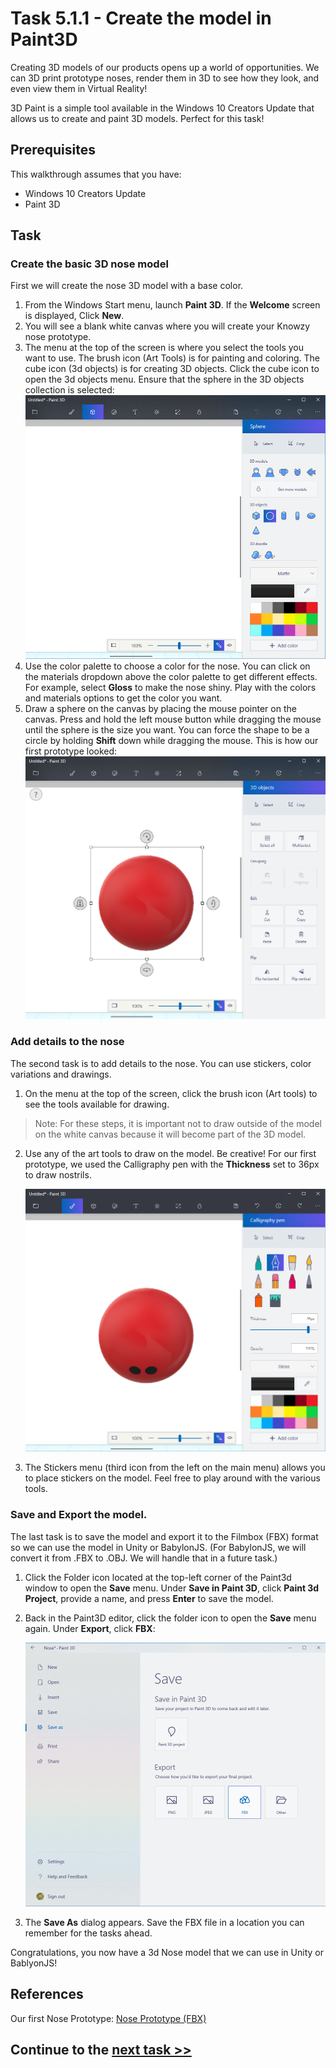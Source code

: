 # Task 5.1.1 - Create the model in Paint3D

Creating 3D models of our products opens up a world of opportunities. We can 3D print prototype noses, render them in 3D to see how they look, and even view them in Virtual Reality!

3D Paint is a simple tool available in the Windows 10 Creators Update that allows us to create and paint 3D models. Perfect for this task!

## Prerequisites

This walkthrough assumes that you have:
* Windows 10 Creators Update
* Paint 3D

## Task

### Create the basic 3D nose model

First we will create the nose 3D model with a base color.

1. From the Windows Start menu, launch **Paint 3D**. If the **Welcome** screen is displayed, Click **New**.
2. You will see a blank white canvas where you will create your Knowzy nose prototype.
3. The menu at the top of the screen is where you select the tools you want to use. The brush icon (Art Tools) is for painting and coloring. The cube icon (3d objects) is for creating 3D objects. Click the cube icon to open the 3d objects menu. Ensure that the sphere in the 3D objects collection is selected:
    ![3D objects tool](images/511_1.png)
4. Use the color palette to choose a color for the nose. You can click on the materials dropdown above the color palette to get different effects. For example, select **Gloss** to make the nose shiny. Play with the colors and materials options to get the color you want.
6. Draw a sphere on the canvas by placing the mouse pointer on the canvas. Press and hold the left mouse button while dragging the mouse until the sphere is the size you want. You can force the shape to be a circle by holding **Shift** down while dragging the mouse. This is how our first prototype looked:
    ![Base nose](images/511_2.png)


### Add details to the nose

The second task is to add details to the nose. You can use stickers, color variations and drawings.
1. On the menu at the top of the screen, click the brush icon (Art tools) to see the tools available for drawing.
> Note: For these steps, it is important not to draw outside of the model on the white canvas because it will become part of the 3D model.

2. Use any of the art tools to draw on the model. Be creative! For our first prototype, we used the Calligraphy pen with the **Thickness** set to 36px to draw nostrils.

    ![Adding color](images/511_3.png)

3. The Stickers menu (third icon from the left on the main menu) allows you to place stickers on the model. Feel free to play around with the various tools.

### Save and Export the model.

The last task is to save the model and export it to the Filmbox (FBX) format so we can use the model in Unity or BabylonJS. (For BabylonJS, we will convert it from .FBX to .OBJ. We will handle that in a future task.)

1. Click the Folder icon located at the top-left corner of the Paint3d window to open the **Save** menu. Under **Save in Paint 3D**, click **Paint 3d Project**, provide a name, and press **Enter** to save the model.
2. Back in the Paint3D editor, click the folder icon to open the **Save** menu again. Under **Export**, click **FBX**:

    ![Export as FBX](images/511_4.png)

3. The **Save As** dialog appears. Save the FBX file in a location you can remember for the tasks ahead.

Congratulations, you now have a 3d Nose model that we can use in Unity or BablyonJS!

## References
Our first Nose Prototype:
[Nose Prototype (FBX)](./Reference/NosePrototype.fbx)

## Continue to the [next task >> ](512a_Unity.md)

